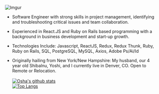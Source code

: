 ![Imgur](https://i.imgur.com/Uvm0p0Z.jpg)

- Software Engineer with strong skills in project management, identifying and troubleshooting critical issues and team collaboration.

- Experienced in React.JS and Ruby on Rails based programming with a background in business development and start-up growth.

- Technologies Include: Javascript, ReactJS, Redux, Redux Thunk, Ruby, Ruby on Rails, SQL, PostgreSQL, MySQL, Axios, Adobe Ps/Ai/Id

- Originally hailing from New York/New Hampshire: My husband, our 4 year old ShibaInu, Yoshi, and I currently live in Denver, CO. Open to Remote or Relocation.     
\
[![Osha's github stats](https://github-readme-stats.vercel.app/api?username=osha7&theme=cobalt&show_icons=true)](https://github.com/osha7/github-readme-stats)
\
[![Top Langs](https://github-readme-stats.vercel.app/api/top-langs/?username=osha7&layout=compact&theme=cobalt&show_icons=true)](https://github.com/osha7/github-readme-stats)
